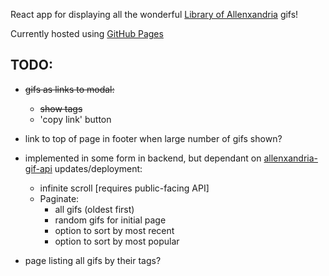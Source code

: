 React app for displaying all the wonderful [Library of Allenxandria](https://www.youtube.com/@TheLibraryofAllenxandria) gifs!

Currently hosted using [GitHub Pages](https://kaizacorp.github.io/allenbot/)

## TODO:

- ~~gifs as links to modal:~~
    + ~~show tags~~
    + 'copy link' button
    
- link to top of page in footer when large number of gifs shown?


- implemented in some form in backend, but dependant on [allenxandria-gif-api](https://github.com/kaizacorp/allenxandria-gif-api/) updates/deployment:

    + infinite scroll [requires public-facing API]
    + Paginate:
        - all gifs (oldest first) 
        - random gifs for initial page 
        - option to sort by most recent 
        - option to sort by most popular 
        
- page listing all gifs by their tags?


